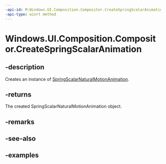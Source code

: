 ```yaml
---
-api-id: M:Windows.UI.Composition.Compositor.CreateSpringScalarAnimation
-api-type: winrt method
---
```


<!-- Method syntax.
public SpringScalarNaturalMotionAnimation Compositor.CreateSpringScalarAnimation()
-->

# Windows.UI.Composition.Compositor.CreateSpringScalarAnimation

## -description

Creates an instance of [SpringScalarNaturalMotionAnimation](springscalarnaturalmotionanimation.md).



## -returns

The created SpringScalarNaturalMotionAnimation object.

## -remarks

## -see-also

## -examples

